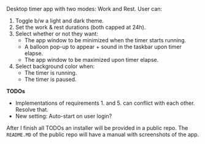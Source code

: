 Desktop timer app with two modes: Work and Rest. User can:
1. Toggle b/w a light and dark theme.
2. Set the work & rest durations (both capped at 24h).
3. Select whether or not they want:
   - The app window to be minimized when the timer starts running.
   - A balloon pop-up to appear + sound in the taskbar upon timer elapse.
   - The app window to be maximized upon timer elapse.
5. Select background color when:
   - The timer is running.
   - The timer is paused.

**TODOs**
- Implementations of requirements 1. and 5. can conflict with each other. Resolve that.
- New setting: Auto-start on user login?

After I finish all TODOs an installer will be provided in a public repo. The `README.MD` of the public repo will have a manual with screenshots of the app.
